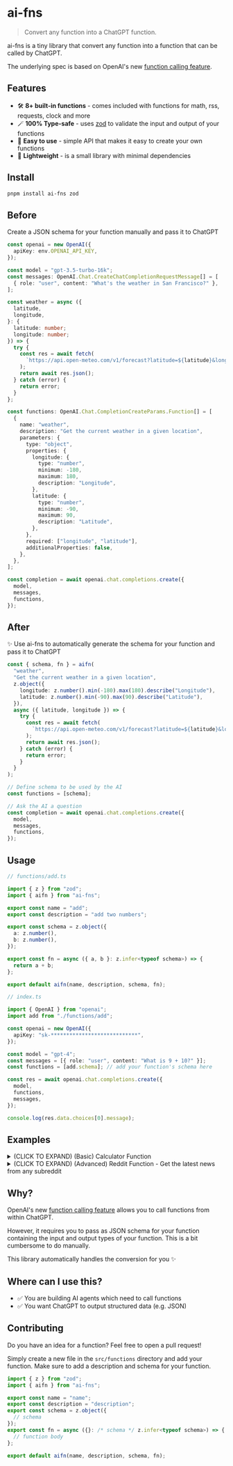 # ai-fns

> Convert any function into a ChatGPT function.

ai-fns is a tiny library that convert any function into a function that can be called by ChatGPT.

The underlying spec is based on OpenAI's new [function calling feature](https://platform.openai.com/docs/guides/gpt/function-calling).

## Features

- 🛠️ **8+ built-in functions** - comes included with functions for math, rss, requests, clock and more
- 🪄 **100% Type-safe** - uses [zod](https://zod.dev/) to validate the input and output of your functions
- 👶 **Easy to use** - simple API that makes it easy to create your own functions
- 💨 **Lightweight** - is a small library with minimal dependencies

## Install

```sh
pnpm install ai-fns zod
```

## Before

Create a JSON schema for your function manually and pass it to ChatGPT

```ts
const openai = new OpenAI({
  apiKey: env.OPENAI_API_KEY,
});

const model = "gpt-3.5-turbo-16k";
const messages: OpenAI.Chat.CreateChatCompletionRequestMessage[] = [
  { role: "user", content: "What's the weather in San Francisco?" },
];

const weather = async ({
  latitude,
  longitude,
}: {
  latitude: number;
  longitude: number;
}) => {
  try {
    const res = await fetch(
      `https://api.open-meteo.com/v1/forecast?latitude=${latitude}&longitude=${longitude}&current_weather=true`
    );
    return await res.json();
  } catch (error) {
    return error;
  }
};

const functions: OpenAI.Chat.CompletionCreateParams.Function[] = [
  {
    name: "weather",
    description: "Get the current weather in a given location",
    parameters: {
      type: "object",
      properties: {
        longitude: {
          type: "number",
          minimum: -180,
          maximum: 180,
          description: "Longitude",
        },
        latitude: {
          type: "number",
          minimum: -90,
          maximum: 90,
          description: "Latitude",
        },
      },
      required: ["longitude", "latitude"],
      additionalProperties: false,
    },
  },
];

const completion = await openai.chat.completions.create({
  model,
  messages,
  functions,
});
```

## After

✨ Use ai-fns to automatically generate the schema for your function and pass it to ChatGPT

```ts
const { schema, fn } = aifn(
  "weather",
  "Get the current weather in a given location",
  z.object({
    longitude: z.number().min(-180).max(180).describe("Longitude"),
    latitude: z.number().min(-90).max(90).describe("Latitude"),
  }),
  async ({ latitude, longitude }) => {
    try {
      const res = await fetch(
        `https://api.open-meteo.com/v1/forecast?latitude=${latitude}&longitude=${longitude}&current_weather=true`
      );
      return await res.json();
    } catch (error) {
      return error;
    }
  }
);

// Define schema to be used by the AI
const functions = [schema];

// Ask the AI a question
const completion = await openai.chat.completions.create({
  model,
  messages,
  functions,
});
```

## Usage

```ts
// functions/add.ts

import { z } from "zod";
import { aifn } from "ai-fns";

export const name = "add";
export const description = "add two numbers";

export const schema = z.object({
  a: z.number(),
  b: z.number(),
});

export const fn = async ({ a, b }: z.infer<typeof schema>) => {
  return a + b;
};

export default aifn(name, description, schema, fn);
```

```ts
// index.ts

import { OpenAI } from "openai";
import add from "./functions/add";

const openai = new OpenAI({
  apiKey: "sk-****************************",
});

const model = "gpt-4";
const messages = [{ role: "user", content: "What is 9 + 10?" }];
const functions = [add.schema]; // add your function's schema here

const res = await openai.chat.completions.create({
  model,
  functions,
  messages,
});

console.log(res.data.choices[0].message);
```

## Examples

<details>
<summary>
(CLICK TO EXPAND) (Basic) Calculator Function
</summary>

Here's an example of a function that calculates the output of a given mathematical expression:

```ts
import { Parser } from "expr-eval";
import { z } from "zod";
import { aifn } from "ai-fns";

const parser = new Parser();

export default aifn(
  "calculator",
  "Calculate the output of a given mathematical expression",
  z.object({
    expression: z.string(),
  }),
  ({ expression }) => {
    try {
      const result = parser.parse(expression).evaluate();
      return result;
    } catch (error) {
      return `Failed to execute script: ${error.message}`;
    }
  }
);
```

Now, you can just ask ChatGPT to do some math for you:

```
User: What's 45^(2.12) / 45?
Assistant: The result of 45^(2.12) / 45 is approximately 71.06.
```

</details>

<details>
<summary>
(CLICK TO EXPAND) (Advanced) Reddit Function - Get the latest news from any subreddit
</summary>

Here's an example of a function that fetches the latest news from an rss feed:

```ts
import { z } from "zod";
import { aifn } from "ai-fns";

const name = "reddit";
const description = "Get stories from reddit";
const schema = z.object({
  subreddit: z.string().optional().default("all").describe("Subreddit"),
  limit: z.number().optional().default(5).describe("Limit"),
  category: z
    .enum(["hot", "new", "random", "top", "rising", "controversial"])
    .default("hot")
    .describe("category"),
});

const reddit = async ({
  subreddit,
  category,
  limit,
}: z.infer<typeof schema>) => {
  try {
    const params = new URLSearchParams({
      limit: limit.toString(),
    });
    const url = `https://www.reddit.com/r/${subreddit}/${category}.json?${params.toString()}`;
    const res = await fetch(url);
    return await res.json();
  } catch (error) {
    console.log(error);
    return error;
  }
};

export default aifn(name, description, schema, reddit);
```

```
User: What's the top story on /r/programming today?
Assistant: The top story on /r/programming is "Crumb: A New Programming Language Where There are No Keywords, and Everything is a Function". You can read more about it [here](https://github.com/liam-ilan/crumb). It has received 201 upvotes and has 25 comments.
```

</details>

## Why?

OpenAI's new [function calling feature](https://platform.openai.com/docs/guides/gpt/function-calling) allows you to call functions from within ChatGPT.

However, it requires you to pass as JSON schema for your function containing the input and output types of your function. This is a bit cumbersome to do manually.

This library automatically handles the conversion for you ✨

## Where can I use this?

- ✅ You are building AI agents which need to call functions
- ✅ You want ChatGPT to output structured data (e.g. JSON)

## Contributing

Do you have an idea for a function? Feel free to open a pull request!

Simply create a new file in the `src/functions` directory and add your function. Make sure to add a description and schema for your function.

```ts
import { z } from "zod";
import { aifn } from "ai-fns";

export const name = "name";
export const description = "description";
export const schema = z.object({
  // schema
});
export const fn = async ({}: /* schema */ z.infer<typeof schema>) => {
  // function body
};

export default aifn(name, description, schema, fn);
```
